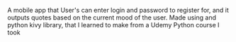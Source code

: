 A mobile app that User's can enter login and password to register for, and it outputs quotes based on the current mood of the user. 
Made using and python kivy library, that I learned to make from a Udemy Python course I took

